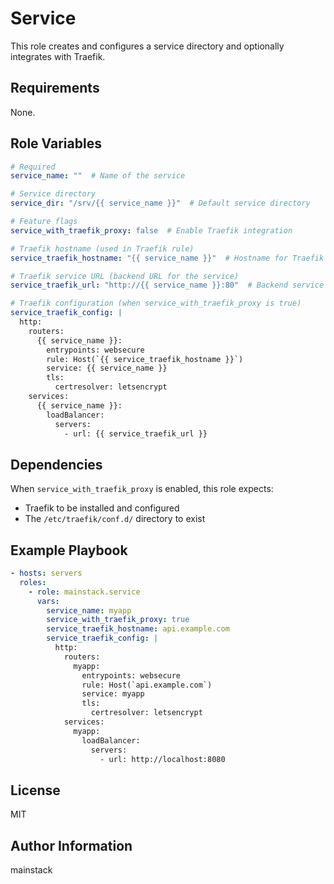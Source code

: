 # Service

This role creates and configures a service directory and optionally integrates with Traefik.

## Requirements

None.

## Role Variables

```yaml
# Required
service_name: ""  # Name of the service

# Service directory
service_dir: "/srv/{{ service_name }}"  # Default service directory

# Feature flags
service_with_traefik_proxy: false  # Enable Traefik integration

# Traefik hostname (used in Traefik rule)
service_traefik_hostname: "{{ service_name }}"  # Hostname for Traefik routing

# Traefik service URL (backend URL for the service)
service_traefik_url: "http://{{ service_name }}:80"  # Backend service URL

# Traefik configuration (when service_with_traefik_proxy is true)
service_traefik_config: |
  http:
    routers:
      {{ service_name }}:
        entrypoints: websecure
        rule: Host(`{{ service_traefik_hostname }}`)
        service: {{ service_name }}
        tls:
          certresolver: letsencrypt
    services:
      {{ service_name }}:
        loadBalancer:
          servers:
            - url: {{ service_traefik_url }}
```

## Dependencies

When `service_with_traefik_proxy` is enabled, this role expects:
- Traefik to be installed and configured
- The `/etc/traefik/conf.d/` directory to exist

## Example Playbook

```yaml
- hosts: servers
  roles:
    - role: mainstack.service
      vars:
        service_name: myapp
        service_with_traefik_proxy: true
        service_traefik_hostname: api.example.com
        service_traefik_config: |
          http:
            routers:
              myapp:
                entrypoints: websecure
                rule: Host(`api.example.com`)
                service: myapp
                tls:
                  certresolver: letsencrypt
            services:
              myapp:
                loadBalancer:
                  servers:
                    - url: http://localhost:8080
```

## License

MIT

## Author Information

mainstack